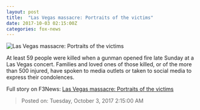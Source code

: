 ```yaml
---
layout: post
title:  "Las Vegas massacre: Portraits of the victims"
date: 2017-10-03 02:15:00Z
categories: fox-news
---
```


![Las Vegas massacre: Portraits of the victims](http://a57.foxnews.com/images.foxnews.com/content/fox-news/us/2017/10/02/tennessee-man-killed-in-mass-shooting-at-las-vegas-concert/_jcr_content/article-text/article-par-13/inline_spotlight_ima/image.img.jpg/612/344/1506965879489.jpg?ve=1&tl=1)

At least 59 people were killed when a gunman opened fire late Sunday at a Las Vegas concert. Families and loved ones of those killed, or of the more than 500 injured, have spoken to media outlets or taken to social media to express their condolences.


Full story on F3News: [Las Vegas massacre: Portraits of the victims](http://www.f3nws.com/n/mtzTrF)

> Posted on: Tuesday, October 3, 2017 2:15:00 AM

